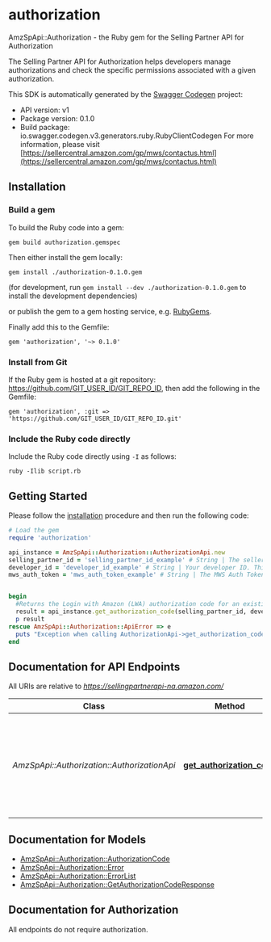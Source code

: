 # authorization

AmzSpApi::Authorization - the Ruby gem for the Selling Partner API for Authorization

The Selling Partner API for Authorization helps developers manage authorizations and check the specific permissions associated with a given authorization.

This SDK is automatically generated by the [Swagger Codegen](https://github.com/swagger-api/swagger-codegen) project:

- API version: v1
- Package version: 0.1.0
- Build package: io.swagger.codegen.v3.generators.ruby.RubyClientCodegen
For more information, please visit [https://sellercentral.amazon.com/gp/mws/contactus.html](https://sellercentral.amazon.com/gp/mws/contactus.html)

## Installation

### Build a gem

To build the Ruby code into a gem:

```shell
gem build authorization.gemspec
```

Then either install the gem locally:

```shell
gem install ./authorization-0.1.0.gem
```
(for development, run `gem install --dev ./authorization-0.1.0.gem` to install the development dependencies)

or publish the gem to a gem hosting service, e.g. [RubyGems](https://rubygems.org/).

Finally add this to the Gemfile:

    gem 'authorization', '~> 0.1.0'

### Install from Git

If the Ruby gem is hosted at a git repository: https://github.com/GIT_USER_ID/GIT_REPO_ID, then add the following in the Gemfile:

    gem 'authorization', :git => 'https://github.com/GIT_USER_ID/GIT_REPO_ID.git'

### Include the Ruby code directly

Include the Ruby code directly using `-I` as follows:

```shell
ruby -Ilib script.rb
```

## Getting Started

Please follow the [installation](#installation) procedure and then run the following code:
```ruby
# Load the gem
require 'authorization'

api_instance = AmzSpApi::Authorization::AuthorizationApi.new
selling_partner_id = 'selling_partner_id_example' # String | The seller ID of the seller for whom you are requesting Selling Partner API authorization. This must be the seller ID of the seller who authorized your application on the Marketplace Appstore.
developer_id = 'developer_id_example' # String | Your developer ID. This must be one of the developer ID values that you provided when you registered your application in Developer Central.
mws_auth_token = 'mws_auth_token_example' # String | The MWS Auth Token that was generated when the seller authorized your application on the Marketplace Appstore.


begin
  #Returns the Login with Amazon (LWA) authorization code for an existing Amazon MWS authorization.
  result = api_instance.get_authorization_code(selling_partner_id, developer_id, mws_auth_token)
  p result
rescue AmzSpApi::Authorization::ApiError => e
  puts "Exception when calling AuthorizationApi->get_authorization_code: #{e}"
end
```

## Documentation for API Endpoints

All URIs are relative to *https://sellingpartnerapi-na.amazon.com/*

Class | Method | HTTP request | Description
------------ | ------------- | ------------- | -------------
*AmzSpApi::Authorization::AuthorizationApi* | [**get_authorization_code**](docs/AuthorizationApi.md#get_authorization_code) | **GET** /authorization/v1/authorizationCode | Returns the Login with Amazon (LWA) authorization code for an existing Amazon MWS authorization.

## Documentation for Models

 - [AmzSpApi::Authorization::AuthorizationCode](docs/AuthorizationCode.md)
 - [AmzSpApi::Authorization::Error](docs/Error.md)
 - [AmzSpApi::Authorization::ErrorList](docs/ErrorList.md)
 - [AmzSpApi::Authorization::GetAuthorizationCodeResponse](docs/GetAuthorizationCodeResponse.md)

## Documentation for Authorization

 All endpoints do not require authorization.

